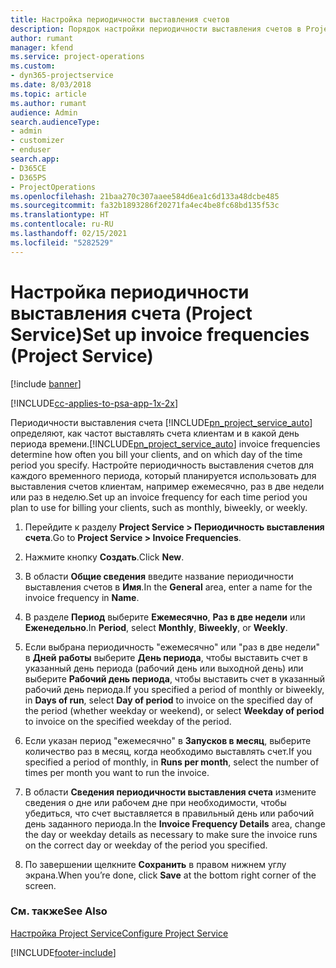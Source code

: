 ```yaml
---
title: Настройка периодичности выставления счетов
description: Порядок настройки периодичности выставления счетов в Project Service
author: rumant
manager: kfend
ms.service: project-operations
ms.custom:
- dyn365-projectservice
ms.date: 8/03/2018
ms.topic: article
ms.author: rumant
audience: Admin
search.audienceType:
- admin
- customizer
- enduser
search.app:
- D365CE
- D365PS
- ProjectOperations
ms.openlocfilehash: 21baa270c307aaee584d6ea1c6d133a48dcbe485
ms.sourcegitcommit: fa32b1893286f20271fa4ec4be8fc68bd135f53c
ms.translationtype: HT
ms.contentlocale: ru-RU
ms.lasthandoff: 02/15/2021
ms.locfileid: "5282529"
---
```

# <a name="set-up-invoice-frequencies-project-service"></a><span data-ttu-id="bc65c-103">Настройка периодичности выставления счета (Project Service)</span><span class="sxs-lookup"><span data-stu-id="bc65c-103">Set up invoice frequencies (Project Service)</span></span>

[!include [banner](../includes/psa-now-project-operations.md)]

[!INCLUDE[cc-applies-to-psa-app-1x-2x](../includes/cc-applies-to-psa-app-1x-2x.md)]

<span data-ttu-id="bc65c-104">Периодичности выставления счета [!INCLUDE[pn_project_service_auto](../includes/pn-project-service-auto.md)] определяют, как частот выставлять счета клиентам и в какой день периода времени.</span><span class="sxs-lookup"><span data-stu-id="bc65c-104">[!INCLUDE[pn_project_service_auto](../includes/pn-project-service-auto.md)] invoice frequencies determine how often you bill your clients, and on which day of the time period you specify.</span></span> <span data-ttu-id="bc65c-105">Настройте периодичность выставления счетов для каждого временного периода, который планируется использовать для выставления счетов клиентам, например ежемесячно, раз в две недели или раз в неделю.</span><span class="sxs-lookup"><span data-stu-id="bc65c-105">Set up an invoice frequency for each time period you plan to use for billing your clients, such as monthly, biweekly, or weekly.</span></span>  
  
1.  <span data-ttu-id="bc65c-106">Перейдите к разделу **Project Service > Периодичность выставления счета**.</span><span class="sxs-lookup"><span data-stu-id="bc65c-106">Go to **Project Service > Invoice Frequencies**.</span></span>  
  
2.  <span data-ttu-id="bc65c-107">Нажмите кнопку **Создать**.</span><span class="sxs-lookup"><span data-stu-id="bc65c-107">Click **New**.</span></span>  
  
3.  <span data-ttu-id="bc65c-108">В области **Общие сведения** введите название периодичности выставления счетов в **Имя**.</span><span class="sxs-lookup"><span data-stu-id="bc65c-108">In the **General** area, enter a name for the invoice frequency in **Name**.</span></span>  
  
4.  <span data-ttu-id="bc65c-109">В разделе **Период** выберите **Ежемесячно**, **Раз в две недели** или **Еженедельно**.</span><span class="sxs-lookup"><span data-stu-id="bc65c-109">In **Period**, select **Monthly**, **Biweekly**, or **Weekly**.</span></span>  
  
5.  <span data-ttu-id="bc65c-110">Если выбрана периодичность "ежемесячно" или "раз в две недели" в **Дней работы** выберите **День периода**, чтобы выставить счет в указанный день периода (рабочий день или выходной день) или выберите **Рабочий день периода**, чтобы выставить счет в указанный рабочий день периода.</span><span class="sxs-lookup"><span data-stu-id="bc65c-110">If you specified a period of monthly or biweekly, in **Days of run**, select **Day of period** to invoice on the specified day of the period (whether weekday or weekend), or select **Weekday of period** to invoice on the specified weekday of the period.</span></span>  
  
6.  <span data-ttu-id="bc65c-111">Если указан период "ежемесячно" в **Запусков в месяц**, выберите количество раз в месяц, когда необходимо выставлять счет.</span><span class="sxs-lookup"><span data-stu-id="bc65c-111">If you specified a period of monthly, in **Runs per month**, select the number of times per month you want to run the invoice.</span></span>  
  
7.  <span data-ttu-id="bc65c-112">В области **Сведения периодичности выставления счета** измените сведения о дне или рабочем дне при необходимости, чтобы убедиться, что счет выставляется в правильный день или рабочий день заданного периода.</span><span class="sxs-lookup"><span data-stu-id="bc65c-112">In the **Invoice Frequency Details** area, change the day or weekday details as necessary to make sure the invoice runs on the correct day or weekday of the period you specified.</span></span>  
  
8.  <span data-ttu-id="bc65c-113">По завершении щелкните **Сохранить** в правом нижнем углу экрана.</span><span class="sxs-lookup"><span data-stu-id="bc65c-113">When you’re done, click **Save** at the bottom right corner of the screen.</span></span>  
  
### <a name="see-also"></a><span data-ttu-id="bc65c-114">См. также</span><span class="sxs-lookup"><span data-stu-id="bc65c-114">See Also</span></span>  
 [<span data-ttu-id="bc65c-115">Настройка Project Service</span><span class="sxs-lookup"><span data-stu-id="bc65c-115">Configure Project Service</span></span>](../psa/configure.md)


[!INCLUDE[footer-include](../includes/footer-banner.md)]